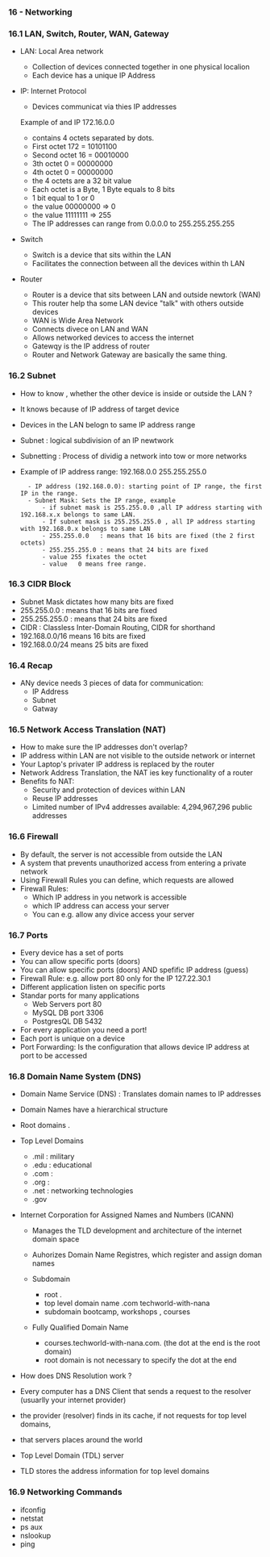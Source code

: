 ### 16 - Networking


### 16.1  LAN, Switch, Router, WAN, Gateway

- LAN: Local Area network
	- Collection of devices connected together in one physical localion
	- Each device has a unique IP Address

- IP: Internet Protocol	
	- Devices communicat via thies IP addresses

	Example of and IP 172.16.0.0  
	- contains 4 octets separated by dots. 
	- First  octet 172 =  10101100
	- Second octet  16 =  00010000
	- 3th    octet   0 =  00000000
	- 4th    octet   0 =  00000000	
	- the 4 octets are a 32 bit value
	- Each octet is a Byte, 1 Byte equals to 8 bits
	- 1 bit equal to 1 or 0 
	- the value 00000000 => 0
	- the value 11111111 => 255
	- The IP addresses can range from 0.0.0.0  to  255.255.255.255

- Switch
	- Switch is a device that sits within the LAN
	- Facilitates the connection between all the devices within th LAN

- Router
	- Router is a device that sits between LAN and outside newtork (WAN)
	- This router help tha some LAN device "talk" with others outside devices
	- WAN is Wide Area Network
	- Connects divece on LAN and WAN
	- Allows networked devices to access the internet
	- Gatewqy is the IP address of router
	- Router and Network Gateway are basically the same thing.


### 16.2 Subnet

- How to know , whether the other device is inside or outside the LAN ?
- It knows because of IP address of target device
- Devices in the LAN belogn to same IP address range
- Subnet : logical subdivision of an IP newtwork
- Subnetting : Process of dividig a network into tow or more networks
- Example of IP address range:
		192.168.0.0  255.255.255.0

		- IP address (192.168.0.0): starting point of IP range, the first IP in the range.
		- Subnet Mask: Sets the IP range, example
			- if subnet mask is 255.255.0.0 ,all IP address starting with 192.168.x.x belongs to same LAN.
			- If subnet mask is 255.255.255.0 , all IP address starting with 192.168.0.x belongs to same LAN 
			- 255.255.0.0   : means that 16 bits are fixed (the 2 first octets)
			- 255.255.255.0 : means that 24 bits are fixed
			- value 255 fixates the octet
			- value   0 means free range.


### 16.3 CIDR Block

- Subnet Mask dictates how many bits are fixed
- 255.255.0.0   : means that 16 bits are fixed
- 255.255.255.0 : means that 24 bits are fixed 
- CIDR  : Classless Inter-Domain Routing,  CIDR for shorthand
- 192.168.0.0/16 means 16 bits are fixed
- 192.168.0.0/24 means 25 bits are fixed


### 16.4 Recap
- ANy device needs 3 pieces of data for communication:
	- IP Address
	- Subnet
	- Gatway


### 16.5 Network Access Translation (NAT)

- How to make sure the IP addresses don't overlap?
- IP address within LAN are not visible to the outside network or internet
- Your Laptop's privater IP address is replaced by the router
- Network Address Translation, the NAT ies key functionality of a router
- Benefits fo NAT:
	- Security and protection of devices within LAN
	- Reuse IP addresses
	- Limited number of IPv4 addresses available: 4,294,967,296 public addresses


### 16.6 Firewall

- By default, the server is not accessible from outside the LAN
- A system that prevents unauthorized access from entering a private network
- Using Firewall Rules you can define, which requests are allowed
- Firewall Rules:
	- Which IP address in you network is accessible
	- which IP address can access your server
	- You can e.g. allow any divice access your server


### 16.7 Ports

- Every device has a set of ports
- You can allow specific ports (doors)
- You can allow specific ports (doors) AND spefific IP address (guess)
- Firewall Rule: e.g.   allow port 80 only for the IP 127.22.30.1
- Different application listen on specific ports
- Standar ports for many applications
	- Web Servers port 80
	- MySQL DB  port 3306
	- PostgresQL DB  5432
- For every application you need a port!
- Each port is unique on a device
- Port Forwarding: Is the configuration that allows device IP address at port to be accessed

### 16.8 Domain Name System (DNS)

- Domain Name Service (DNS) : Translates domain names to IP addresses
- Domain Names have a hierarchical structure
- Root domains .
- Top Level Domains  
	- .mil  : military
	- .edu  : educational
	- .com  :
	- .org  : 
	- .net  : networking technologies
	- .gov

- Internet Corporation for Assigned Names and Numbers (ICANN)
	- Manages the TLD development and architecture of the internet domain space
	- Auhorizes Domain Name Registres, which register and assign doman names
	- Subdomain
		- root .
		- top level domain name   .com
								  techworld-with-nana
		- subdomain               bootcamp, workshops , courses						   

	- Fully Qualified Domain Name
		- courses.techworld-with-nana.com.  (the dot at the end is the root domain)
		- root domain is not necessary to specify the dot at the end


- How does DNS Resolution work ?
- Every computer has a DNS Client that sends a request to the resolver (usuarlly your internet provider)
- the provider (resolver) finds in its cache, if not requests for top level domains,
- that servers places around the world
- Top Level Domain (TDL) server
- TLD stores the address information for top level domains


### 16.9 Networking Commands

- ifconfig
- netstat
- ps aux
- nslookup
- ping